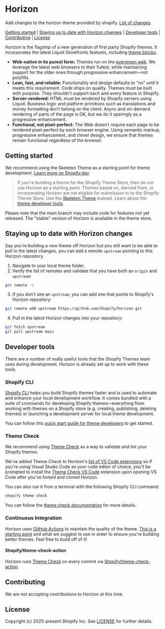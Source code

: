 # Horizon

Add changes to the horizon theme provided by shopify. [List of changes](theme-changes.md)

[Getting started](#getting-started) |
[Staying up to date with Horizon changes](#staying-up-to-date-with-horizon-changes) |
[Developer tools](#developer-tools) |
[Contributing](#contributing) |
[License](#license)

Horizon is the flagship of a new generation of first party Shopify themes. It incorporates the latest Liquid Storefronts features, including [theme blocks](https://shopify.dev/docs/storefronts/themes/architecture/blocks/theme-blocks/quick-start?framework=liquid).

- **Web-native in its purest form:** Themes run on the [evergreen web](https://www.w3.org/2001/tag/doc/evergreen-web/). We leverage the latest web browsers to their fullest, while maintaining support for the older ones through progressive enhancement—not polyfills.
- **Lean, fast, and reliable:** Functionality and design defaults to “no” until it meets this requirement. Code ships on quality. Themes must be built with purpose. They shouldn’t support each and every feature in Shopify.
- **Server-rendered:** HTML must be rendered by Shopify servers using Liquid. Business logic and platform primitives such as translations and money formatting don’t belong on the client. Async and on-demand rendering of parts of the page is OK, but we do it sparingly as a progressive enhancement.
- **Functional, not pixel-perfect:** The Web doesn’t require each page to be rendered pixel-perfect by each browser engine. Using semantic markup, progressive enhancement, and clever design, we ensure that themes remain functional regardless of the browser.

## Getting started

We recommend using the Skeleton Theme as a starting point for theme development. [Learn more on Shopify.dev](https://shopify.dev/themes/getting-started/create).

> If you're building a theme for the Shopify Theme Store, then do not use Horizon as a starting point. Themes based on, derived from, or incorporating Horizon are not eligible for submission to to the Shopify Theme Store. Use the [Skeleton Theme](https://github.com/Shopify/skeleton-theme) instead. Learn about the [theme developer tools](https://shopify.dev/docs/storefronts/themes/tools).

Please note that the main branch may include code for features not yet released. The "stable" version of Horizon is available in the theme store.

## Staying up to date with Horizon changes

Say you're building a new theme off Horizon but you still want to be able to pull in the latest changes, you can add a remote `upstream` pointing to this Horizon repository.

1. Navigate to your local theme folder.
2. Verify the list of remotes and validate that you have both an `origin` and `upstream`:

```sh
git remote -v
```

3. If you don't see an `upstream`, you can add one that points to Shopify's Horizon repository:

```sh
git remote add upstream https://github.com/Shopify/horizon.git
```

4. Pull in the latest Horizon changes into your repository:

```sh
git fetch upstream
git pull upstream main
```

## Developer tools

There are a number of really useful tools that the Shopify Themes team uses during development. Horizon is already set up to work with these tools.

### Shopify CLI

[Shopify CLI](https://shopify.dev/docs/storefronts/themes/tools/cli) helps you build Shopify themes faster and is used to automate and enhance your local development workflow. It comes bundled with a suite of commands for developing Shopify themes—everything from working with themes on a Shopify store (e.g. creating, publishing, deleting themes) or launching a development server for local theme development.

You can follow this [quick start guide for theme developers](https://shopify.dev/docs/themes/tools/cli) to get started.

### Theme Check

We recommend using [Theme Check](https://github.com/shopify/theme-check) as a way to validate and lint your Shopify themes.

We've added Theme Check to Horizon's [list of VS Code extensions](/.vscode/extensions.json) so if you're using Visual Studio Code as your code editor of choice, you'll be prompted to install the [Theme Check VS Code](https://marketplace.visualstudio.com/items?itemName=Shopify.theme-check-vscode) extension upon opening VS Code after you've forked and cloned Horizon.

You can also run it from a terminal with the following Shopify CLI command:

```bash
shopify theme check
```

You can follow the [theme check documentation](https://shopify.dev/docs/storefronts/themes/tools/theme-check) for more details.

### Continuous Integration

Horizon uses [GitHub Actions](https://github.com/features/actions) to maintain the quality of the theme. [This is a starting point](https://github.com/Shopify/horizon-private/blob/main/.github/workflows/ci.yml) and what we suggest to use in order to ensure you're building better themes. Feel free to build off of it!

#### Shopify/theme-check-action

Horizon runs [Theme Check](#Theme-Check) on every commit via [Shopify/theme-check-action](https://github.com/Shopify/theme-check-action).

## Contributing

We are not accepting contributions to Horizon at this time.

## License

Copyright (c) 2025-present Shopify Inc. See [LICENSE](/LICENSE.md) for further details.
